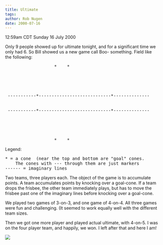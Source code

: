 ```yaml
---
title: Ultimate
tags: 
author: Rob Nugen
date: 2000-07-16
---
```


<title></title>
<p class=date>12:59am CDT Sunday 16 July 2000</p>

<p>Only 9 people showed up for ultimate tonight, and for a significant time we only had 6.  So Bill showed us a new game call Boo- something.  Field like the following:

<pre>
     		       *    *
     
     
     
     
     
 -----------*----------------------------*--------------
     
     
 -----------*----------------------------*--------------
     
     
     
     
     
     		       *    *
</pre>

<p>Legend:
<pre>
* = a cone  (near the top and bottom are "goal" cones.  
    The cones with --- through them are just markers
------ = imaginary lines
</pre>

<p>Two teams, three players each.  The object of the game is to
accumulate points.  A team accumulates points by knocking over a
goal-cone.  If a team drops the frisbee, the other team immediately
plays, but has to move the frisbee past one of the imaginary lines
before knocking over a goal-cone.

<p>We played two games of 3-on-3, and one game of 4-on-4.  All three
games were fun and challenging.  (It seemed to work equally well with
the different team sizes.

<p>Then we got one more player and played actual ultimate, with
4-on-5.  I was on the four player team, and happily, we won.  I left
after that and here I am!

<p><img src='/images/rob/wL-ROB.gif'>



